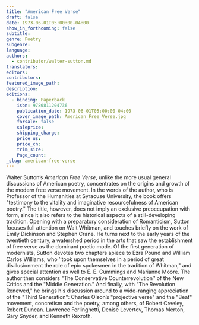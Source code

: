```yaml
---
title: "American Free Verse"
draft: false
date: 1973-06-01T05:00:00-04:00
show_in_forthcoming: false
subtitle:
genre: Poetry
subgenre:
language:
authors:
  - contributor/walter-sutton.md
translators:
editors:
contributors:
featured_image_path:
description:
editions:
  - binding: Paperback
    isbn: 9780811204736
    publication_date: 1973-06-01T05:00:00-04:00
    cover_image_path: American_Free_Verse.jpg
    forsale: false
    saleprice:
    shipping_charge:
    price_us:
    price_cn:
    trim_size:
    Page_count:
_slug: american-free-verse
---
```


Walter Sutton’s _American Free Verse_, unlike the more usual general discussions of American poetry, concentrates on the origins and growth of the modern free verse movement. In the words of the author, who is Professor of the Humanities at Syracuse University, the book offers "testimony to the vitality and imaginative resourcefulness of American poetry." The title, however, does not imply an exclusive preoccupation with form, since it also refers to the historical aspects of a still-developing tradition. Opening with a preparatory consideration of Romanticism, Sutton focuses full attention on Walt Whitman, and touches briefly on the work of Emily Dickinson and Stephen Crane. He turns next to the early years of the twentieth century, a watershed period in the arts that saw the establishment of free verse as the dominant poetic mode. Of the first generation of modernists, Sutton devotes two chapters apiece to Ezra Pound and William Carlos Williams, who ’’took upon themselves in a period of great disillusionment the role of epic spokesmen in the tradition of Whitman," and gives special attention as well to E. E. Cummings and Marianne Moore. The author then considers "The Conservative Counterrevolution’’ of the New Critics and the "Middle Generation." And finally, with "The Revolution Renewed," he brings his discussion around to a wide-ranging appreciation of the "Third Generation": Charles Olson’s "projective verse" and the "Beat" movement, concretism and the poetry, among others, of Robert Creeley, Robert Duncan. Lawrence Ferlinghetti, Denise Levertov, Thomas Merton, Gary Snyder, and Kenneth Rexroth.

